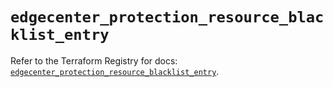 # `edgecenter_protection_resource_blacklist_entry`

Refer to the Terraform Registry for docs: [`edgecenter_protection_resource_blacklist_entry`](https://registry.terraform.io/providers/edge-center/edgecenter/0.10.3/docs/resources/protection_resource_blacklist_entry).
